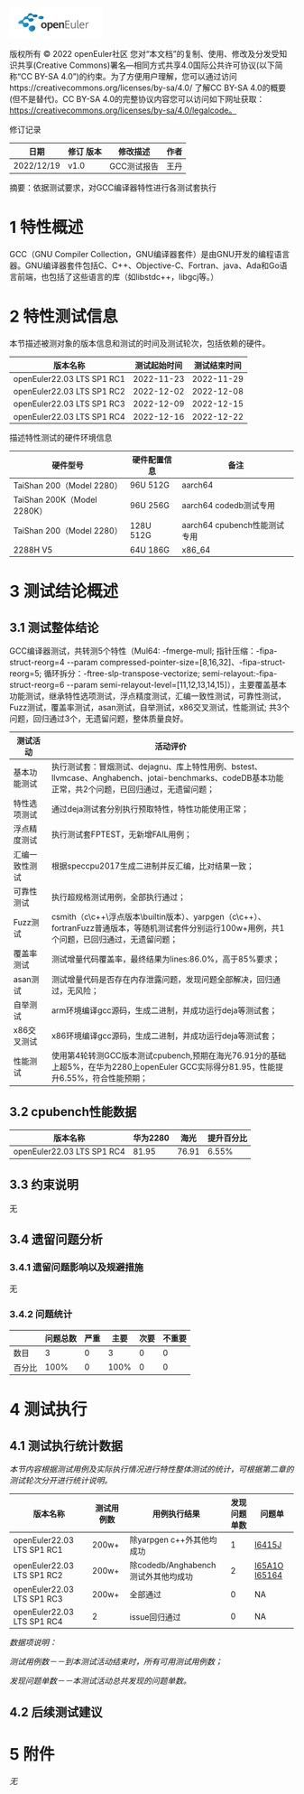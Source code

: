 ![openEuler ico](../../images/openEuler.png)

版权所有 © 2022  openEuler社区
 您对“本文档”的复制、使用、修改及分发受知识共享(Creative Commons)署名—相同方式共享4.0国际公共许可协议(以下简称“CC BY-SA 4.0”)的约束。为了方便用户理解，您可以通过访问https://creativecommons.org/licenses/by-sa/4.0/ 了解CC BY-SA 4.0的概要 (但不是替代)。CC BY-SA 4.0的完整协议内容您可以访问如下网址获取：https://creativecommons.org/licenses/by-sa/4.0/legalcode。

修订记录

| 日期        | 修订   版本 | 修改描述 | 作者 |
| ----       | ----------- | -------- | ---- |
| 2022/12/19 |   v1.0      | GCC测试报告 | 王丹 |


摘要：依据测试要求，对GCC编译器特性进行各测试套执行

 

# 1     特性概述

GCC（GNU Compiler Collection，GNU编译器套件）是由GNU开发的编程语言器。GNU编译器套件包括C、C++、Objective-C、Fortran、java、Ada和Go语言前端，也包括了这些语言的库（如libstdc++，libgcj等。）

# 2     特性测试信息

本节描述被测对象的版本信息和测试的时间及测试轮次，包括依赖的硬件。

| 版本名称 | 测试起始时间 | 测试结束时间 |
| -------- | ------------ | ------------ |
| openEuler22.03 LTS SP1 RC1 | 2022-11-23 | 2022-11-29 |
| openEuler22.03 LTS SP1 RC2 | 2022-12-02 | 2022-12-08 |
| openEuler22.03 LTS SP1 RC3 | 2022-12-09 | 2022-12-15 |
| openEuler22.03 LTS SP1 RC4 | 2022-12-16 | 2022-12-22 |

描述特性测试的硬件环境信息

| 硬件型号 | 硬件配置信息 | 备注 |
| -------- | ------------ | ---- |
| TaiShan 200（Model 2280） | 96U 512G | aarch64 |
| TaiShan 200K（Model 2280K） | 96U 256G | aarch64 codedb测试专用 |
| TaiShan 200（Model 2280） | 128U 512G | aarch64 cpubench性能测试专用 |
| 2288H V5 | 64U 186G | x86_64 |

# 3     测试结论概述

## 3.1   测试整体结论

GCC编译器测试，共转测5个特性（Mul64: -fmerge-mull; 指针压缩：-fipa-struct-reorg=4 --param compressed-pointer-size=[8,16,32]、-fipa-struct-reorg=5; 循环拆分：-ftree-slp-transpose-vectorize; semi-relayout:-fipa-struct-reorg=6 --param semi-relayout-level=[11,12,13,14,15]），主要覆盖基本功能测试，继承特性选项测试，浮点精度测试，汇编一致性测试，可靠性测试，Fuzz测试，覆盖率测试，asan测试，自举测试，x86交叉测试，性能测试; 共3个问题，回归通过3个，无遗留问题，整体质量良好。

| 测试活动 | 活动评价 |
| -------- | -------- |
| 基本功能测试 | 执行测试套：冒烟测试、dejagnu、库上特性用例、bstest、llvmcase、Anghabench、jotai-benchmarks、codeDB基本功能正常，共2个问题，已回归通过，无遗留问题； |
| 特性选项测试 | 通过deja测试套分别执行预取特性，特性功能使用正常； |
| 浮点精度测试 | 执行测试套FPTEST，无新增FAIL用例； |
| 汇编一致性测试 | 根据speccpu2017生成二进制并反汇编，比对结果一致； |
| 可靠性测试 | 执行超规格测试用例，全部执行通过； |
| Fuzz测试 | csmith（c\c++\浮点版本\builtin版本）、yarpgen（c\c++）、fortranFuzz普通版本，等随机测试套件分别运行100w+用例，共1个问题，已回归通过，无遗留问题； |
| 覆盖率测试 | 测试增量代码覆盖率，最终结果为lines:86.0%，高于85%要求； |
| asan测试 | 测试增量代码是否存在内存泄露问题，发现问题全部解决，回归通过，无风险； |
| 自举测试 | arm环境编译gcc源码，生成二进制，并成功运行deja等测试套； |
| x86交叉测试 | x86环境编译gcc源码，生成二进制，并成功运行deja等测试套； |
| 性能测试 | 使用第4轮转测GCC版本测试cpubench,预期在海光76.91分的基础上超5%，在华为2280上openEuler GCC实际得分81.95，性能提升6.55%，符合性能预期； |


## 3.2   cpubench性能数据

| 版本名称 | 华为2280 |  海光   |   提升百分比   |
| -------- | -------- |  -------- |  -------- |
|openEuler22.03 LTS SP1 RC4| 81.95 | 76.91 | 6.55% |

## 3.3   约束说明

无

## 3.4   遗留问题分析

### 3.4.1 遗留问题影响以及规避措施

无

### 3.4.2 问题统计

|        | 问题总数 | 严重 | 主要 | 次要 | 不重要 |
| ------ | -------- | ---- | ---- | ---- | ------ |
| 数目   |  3       | 0     |  3    | 0     | 0       |
| 百分比 |  100%     |  0    |  100%    |  0    |  0      |

# 4     测试执行

## 4.1   测试执行统计数据

*本节内容根据测试用例及实际执行情况进行特性整体测试的统计，可根据第二章的测试轮次分开进行统计说明。*

| 版本名称 | 测试用例数 | 用例执行结果 | 发现问题单数 | 问题单 |
| -------- | ---------- | ------------ | ------------ | ------------ |
| openEuler22.03 LTS SP1 RC1 | 200w+ | 除yarpgen c++外其他均成功 | 1     |  [I6415J](https://gitee.com/openeuler/gcc/issues/I6415J) |
| openEuler22.03 LTS SP1 RC2 | 200w+ | 除codedb/Anghabench测试外其他均成功 | 2   |[I65A1O](https://gitee.com/openeuler/gcc/issues/I65A1O)  [I65164](https://gitee.com/openeuler/gcc/issues/I65164) |
| openEuler22.03 LTS SP1 RC3 | 200w+ | 全部通过 |  0    |  NA  |
| openEuler22.03 LTS SP1 RC4 | 2 | issue回归通过 |  0    |  NA  |

*数据项说明：*

*测试用例数－－到本测试活动结束时，所有可用测试用例数；*

*发现问题单数－－本测试活动总共发现的问题单数。*

## 4.2   后续测试建议


# 5     附件

*无*

 



 

 
